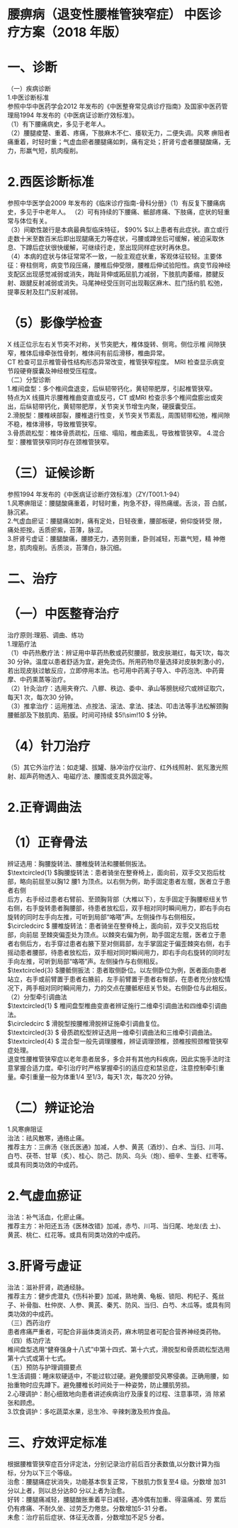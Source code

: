 # 腰痹病（退变性腰椎管狭窄症） 中医诊疗方案（2018 年版）  
# 一、诊断  
（一）疾病诊断  
1.中医诊断标准  
参照中华中医药学会2012 年发布的《中医整脊常见病诊疗指南》及国家中医药管理局1994 年发布的《中医病证诊断疗效标准》。  
（1）有下腰痛病史，多见于老年人。  
（2）腰腿痠楚、重着、疼痛，下肢麻木不仁、痿软无力，二便失调。风寒 痹阻者痛重着，时轻时重；气虚血瘀者腰腿痛如刺，痛有定处；肝肾亏虚者腰腿酸痛，无力，形羸气短，肌肉瘦削。  
# 2.西医诊断标准  
参照中华医学会2009 年发布的《临床诊疗指南-骨科分册》（1）有反复下腰痛病史，多见于中老年人。 （2）可有持续的下腰痛、骶部疼痛、下肢痛，症状的轻重常与体位有关。  
（3）间歇性跛行是本病最典型临床特征， $90\% $以上患者有此症状。直立或行走数十米至数百米后即出现腿痛无力等症状，弓腰或蹲坐后可缓解，被迫采取休息、下蹲后症状很快缓解，可继续行走，至出现同样症状时再休息。  
（4）本病的症状与体征常常不一致，一般主观症状重，客观体征较轻。主要体征：脊柱侧弯，病变节段压痛，腰椎后伸受限，腰椎后伸试验阳性。病变节段神经支配区出现感觉减弱或消失，踇趾背伸或跖屈肌力减弱，下肢肌肉萎缩，膝腱反射、跟腱反射减弱或消失。马尾神经受压则可出现鞍区麻木、肛门括约肌 松弛，提睾反射及肛门反射减弱。  
# （5）影像学检查  
X 线正位示左右关节突不对称，关节突肥大，椎体旋转、侧弯。侧位示椎 间隙狭窄，椎体后缘牵张性骨刺，椎体间有前后滑移，椎曲异常。  
CT 检查可显示椎管骨性结构形态异常改变，椎管狭窄程度。   MRI 检查显示病变节段硬脊膜囊及神经根受压程度。  
（二）分型诊断  
1.椎间盘型：多个椎间盘退变，后纵韧带钙化，黄韧带肥厚，引起椎管狭窄。  
特点为X 线摄片示腰椎椎曲变直或反弓，CT 或MRI 检查示多个椎间盘膨出或突 出，后纵韧带钙化，黄韧带肥厚，关节突关节增生内聚，硬膜囊受压。  
2.滑脱型：腰椎峡部裂，腰椎退行性变，关节突关节紊乱，周围韧带松弛，椎间隙不稳，椎体滑移，导致椎管狭窄。  
3.骨质疏松型：椎体骨质疏松，压缩、塌陷，椎曲紊乱，导致椎管狭窄。  4.混合型：腰椎管狭窄同时存在颈椎管狭窄。  
# （三）证候诊断  
参照1994 年发布的《中医病证诊断疗效标准》（ZY/T001.1-94）  
1.风寒痹阻证：腰腿酸痛重着，时轻时重，拘急不舒，得热痛缓。舌淡，苔 白腻，脉沉紧。  
2.气虚血瘀证：腰腿痛如刺，痛有定处，日轻夜重，腰部板硬，俯仰旋转受 限，痛处拒按。舌质瘀紫，苔薄，脉涩。  
3.肝肾亏虚证：腰腿酸痛，腰膝无力，遇劳则重，卧则减轻，形羸气短，精 神倦怠，肌肉瘦削。舌质淡，苔薄白，脉沉细。  
# 二、治疗  
# （一）中医整脊治疗  
治疗原则:理筋、调曲、练功  
1.理筋疗法  
（1）中药热敷疗法：辨证用中草药热敷或药熨腰部，致皮肤潮红，每天1次，每次30 分钟。温度以患者舒适为宜，避免烫伤。所用药物尽量选择对皮肤刺激小的，若出现皮肤过敏反应，立即停用本法。也可用中药离子导入、中药泡洗、中药膏摩、中药熏蒸等治疗。  
（2）针灸治疗：选用夹脊穴、八髎、秩边、委中、承山等膀胱经穴或辨证取穴，每天1 次，每次30 分钟。  
（3）推拿治疗：运用推法、点按法、滚法、拿法、揉法、叩击法等手法松解颈胸腰骶部及下肢肌肉、筋膜。时间可持续 $5\!\sim\!10 $ 分钟。  
# （4）针刀治疗  
（5）其它外治疗法：如走罐、拔罐、脉冲治疗仪治疗、红外线照射、氦氖激光照射、超声药物透入、电磁疗法、腰围或支具外固定等。  
# 2.正脊调曲法  
# （1）正脊骨法  
辨证选用：胸腰旋转法、腰椎旋转法和腰骶侧扳法。  
$\textcircled{1} $胸腰旋转法：患者骑坐在整脊椅上，面向前，双手交叉抱后枕部，略向前屈至以胸12 腰1 为顶点。以右侧为例，助手固定患者左髋，医者立于患者右侧  
后方，右手经过患者右臂前、至颈胸背部（大椎以下），左手固定于胸腰枢纽关节右侧，右手旋转患者胸腰部，待患者放松后，双手相对同时瞬间用力，即右手向右旋转的同时左手向左推，可听到局部“咯嗒”声。左侧操作与右侧相反。  
$\circledcirc $ 腰椎旋转法：患者骑坐在整脊椅上，面向前，双手交叉抱后枕部，向前屈 至棘突偏歪处为顶点。以棘突右偏为例，助手固定左髋，医者立于患者右侧后方，右手穿过患者右腋下至对侧肩部，左手掌固定于偏歪棘突右侧，右手摇动患者腰部，待患者放松后，双手相对同时瞬间用力，即右手向右旋转的同时左手向左推，可听到局部“咯嗒”声。左侧操作与右侧相反。  
$\textcircled{3} $腰骶侧扳法：患者取侧卧位。以左侧卧位为例，医者面向患者站立，右手或前臂置于患者右腋前，左手前臂置于患者右臀部，在患者充分放松情况下，两手相对同时瞬间用力，力的交点在腰骶枢纽关节处。右侧卧位与此相反。  
（2）分型牵引调曲法  
$\textcircled{1} $ 椎间盘型椎曲变直者辨证施行二维牵引调曲法和四维牵引调曲法。  
$\circledcirc $ 滑脱型按腰椎滑脱辨证施牵引调曲复位。  
$\textcircled{3} $ 骨质疏松型辨证选用一维牵引调曲法和三维牵引调曲法。  
$\textcircled{4} $ 混合型一般先调理腰椎，辨证调理颈椎，颈椎按照颈椎管狭窄症处理。  
退变性腰椎管狭窄症以老年患者居多，多合并有其他内科疾病，因此实施手法时注意掌握合适力度。牵引治疗时严格掌握牵引的适应症和禁忌症，注意控制牵引重量。牵引重量一般为体重1/4 至1/3，每天1 次，每次20 分钟。  
# （二）辨证论治  
1.风寒痹阻证  
治法：祛风散寒，通络止痛。  
推荐主方：三痹汤《张氏医通》加减，人参、黄芪（酒炒）、白术、当归、川芎、白芍、茯苓、甘草（炙）、桂心、防己、防风、乌头（炮）、细辛、生姜、红枣等。或具有同类功效的中成药。  
# 2.气虚血瘀证  
治法：补气活血，化瘀止痛。  
推荐主方：补阳还五汤《医林改错》加减，赤芍、川芎、当归尾、地龙(去 土)、黄芪、桃仁、红花等。或具有同类功效的中成药。  
#     3.肝肾亏虚证  
治法：滋补肝肾，疏通经脉。  
推荐主方：健步虎潜丸《伤科补要》加减，熟地黄、龟板、锁阳、枸杞子、菟丝子、补骨脂、杜仲炭、人参、黄芪、秦艽、防风、当归、白芍、木瓜等。或具有同类功效的中成药。  
（三）西药治疗  
患者疼痛严重者，可配合非甾体类消炎药，麻木明显者可配合营养神经类药物。  
（四）练功疗法  
椎间盘型选用“健脊强身十八式”中第十四式、第十六式，滑脱型和骨质疏松型选用第十六式或第十七式。  
（五）预防与护理调摄要点  
1.生活调摄：睡床软硬适中，不能过软过硬。避免腰部受风寒侵袭。正确用腰，如抬重物时应先蹲下。避免腰椎长时间处于一种姿势，防止腰肌劳损。  
2.心理调护：耐心细致地向患者讲述疾病治疗及康复的过程、注意事项，消 除紧张和顾虑。  
3.饮食调护：多吃蔬菜水果，忌生冷、辛辣刺激及煎炸食品。  
# 三、疗效评定标准  
根据腰椎管狭窄症百分评定法，分别记录治疗前后百分表数值,以分数计算为指标，分为以下三个等级。  
治愈：腰腿痛症状消失，功能基本恢复正常，下肢肌力恢复至4 级。分数增 加31 分以上者，则以总分达80 分以上者为治愈。  
好转：腰腿痛减轻，腰腿酸胀重着平日减轻，遇冷偶有加重、得温痛减、劳 累后仍有疼痛、不耐久坐、过劳乏力倦怠。分数增加5-31 分者。  
未愈：治疗前后症状、体征无改善，分数增加不足5 分者。  